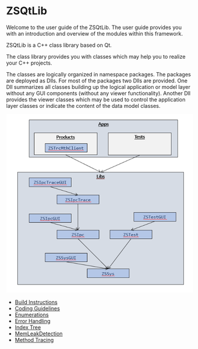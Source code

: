 # ZSQtLib

Welcome to the user guide of the ZSQtLib.
The user guide provides you with an introduction and overview of the modules within this framework.

ZSQtLib is a C++ class library based on Qt.

The class library provides you with classes which may help you to realize your C++ projects.

The classes are logically organized in namespace packages. The packages are deployed as Dlls.
For most of the packages two Dlls are provided. One Dll summarizes all classes building up the
logical application or model layer without any GUI components (without any viewer functionality).
Another Dll provides the viewer classes which may be used to control the application layer
classes or indicate the content of the data model classes.

![Packages](Doc/Packages.png)

- [Build Instructions](Doc/mainBuildInstructions.md)
- [Coding Guidelines](Doc/mainCodingGuidelines.md)
- [Enumerations](Doc/mainEnumerations.md)
- [Error Handling](Doc/mainErrorHandling.md)
- [Index Tree](Doc/mainIndexTree.md)
- [MemLeakDetection](Doc/mainMemLeakDetection.md)
- [Method Tracing](Doc/mainMethodTracing.md)
